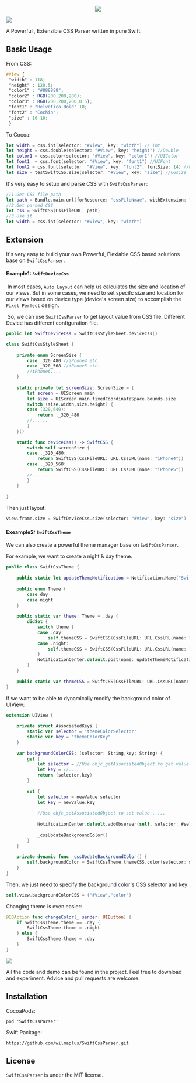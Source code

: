 <p align="center"> <img src="icon.jpeg" />
<br>

  ![](http://img.shields.io/badge/Swift-5.0-orange.svg)



A Powerful , Extensible CSS Parser written in pure Swift.



## Basic Usage

From CSS:

~~~css
#View {
 "width" : 118;
 "height" : 120.5;
 "color1" : "#888888";
 "color2" : RGB(200,200,200);
 "color3" : RGB(200,200,200,0.5);
 "font1" : "Helvetica-Bold" 18;
 "font2" : "Cochin";
 "size" : 10 10;
 }
~~~

To Cocoa:

~~~swift
let width = css.int(selector: "#View", key: "width") // Int
let height = css.double(selector: "#View", key: "height") //Double
let color1 = css.color(selector: "#View", key: "color1") //UIColor
let font1  = css.font(selector: "#View", key: "font1") //UIFont
let font2 = css.font(selector: "#View", key: "font2", fontSize: 14) //UIFont
let size = testSwiftCSS.size(selector: "#View", key: "size") //CGsize
~~~



It's very easy to setup and parse CSS with `SwiftCssParser`:

~~~~swift
//1.Get CSS file path
let path = Bundle.main.url(forResource: "cssFileNmae", withExtension: "css")
//2.Get parsed CSS
let css = SwiftCSS(CssFileURL: path)
//3.Use it
let width = css.int(selector: "#View", key: "width")
~~~~



## Extension

It's very easy to build your own Powerful, Flexiable CSS based solutions base on `SwiftCssParser`.

#### Example1: `SwiftDeviceCss`

​	In most cases, `Auto Layout` can help us calculates the size and location of our views. But in some cases, we need to set specifc size and location for our views based on device type (device's screen size) to accomplish the `Pixel Perfect` design.

​	So, we can use `SwiftCssParser` to get layout value from CSS file. Different Device has different configuration file.

~~~swift
public let SwiftDeviceCss = SwiftCssStyleSheet.deviceCss()

class SwiftCssStyleSheet {
    
    private enum ScreenSize {
        case _320_480 //iPhone4 etc.
        case _320_568 //iPhone5 etc.
        //iPhone6....
    }
    
    static private let screenSize: ScreenSize = {
        let screen = UIScreen.main
        let size = UIScreen.main.fixedCoordinateSpace.bounds.size
        switch (size.width,size.height) {
        case (320,640):
        	return ._320_480
        //......
        }
    }()
    
    static func deviceCss() -> SwiftCSS {
        switch self.screenSize {
        case ._320_480:
            return SwiftCSS(CssFileURL: URL.CssURL(name: "iPhone4"))
        case ._320_568:
            return SwiftCSS(CssFileURL: URL.CssURL(name: "iPhone5"))
        //......
        }
    }
    
}
~~~

Then just layout: 

~~~swift
view.frame.size = SwiftDeviceCss.size(selector: "#View", key: "size")
~~~



#### Exeample2: `SwiftCssTheme`

We can also create a powerful theme manager base on `SwiftCssParser`.

For example, we want to create a night & day theme.

~~~swift
public class SwiftCssTheme {
    
    public static let updateThemeNotification = Notification.Name("SwiftCSSThemeUpdate")
    
    public enum Theme {
        case day
        case night
    }
    
    public static var theme: Theme = .day {
        didSet {
            switch theme {
            case .day:
                self.themeCSS = SwiftCSS(CssFileURL: URL.CssURL(name: "day"))
            case .night:
                self.themeCSS = SwiftCSS(CssFileURL: URL.CssURL(name: "night"))
            }
            NotificationCenter.default.post(name: updateThemeNotification, object: nil)
        }
    }
    
    public static var themeCSS = SwiftCSS(CssFileURL: URL.CssURL(name: "day"))
}
~~~

If we want to be able to dynamically modify the background color of UIView:

~~~swift
extension UIView {
    
    private struct AssociatedKeys {
        static var selector = "themeColorSelector"
        static var key = "themeColorKey"
    }
    
    var backgroundColorCSS: (selector: String,key: String) {
        get {
        	let selector = //Use objc_getAssociatedObject to get value.....
        	let key = //.....
            return (selector,key)
        }
        
        set {
            let selector = newValue.selector
            let key = newValue.key
            
            //Use objc_setAssociatedObject to set value......   
            
            NotificationCenter.default.addObserver(self, selector: #selector(_cssUpdateBackgroundColor), name: SwiftCssTheme.updateThemeNotification, object: nil)
            
            _cssUpdateBackgroundColor()
        }
    }
    
    private dynamic func _cssUpdateBackgroundColor() {
        self.backgroundColor = SwiftCssTheme.themeCSS.color(selector: self.backgroundColorCSS.selector, key: self.backgroundColorCSS.key)
    }
}
~~~

Then, we just need to specify the background color's  CSS selector and key:

~~~swift
self.view.backgroundColorCSS = ("#View","color")
~~~

Changing theme is even easier:

~~~swift
@IBAction func changeColor(_ sender: UIButton) {
    if SwiftCssTheme.theme == .day {
        SwiftCssTheme.theme = .night
    } else {
        SwiftCssTheme.theme = .day
    }
}
~~~



![](theme.gif)







All the code and demo can be found in the project. Feel free to download and experiment.  Advice and pull requests are welcome.


## Installation

CocoaPods:

~~~
pod 'SwiftCssParser'
~~~

Swift Package:

`https://github.com/wilmaplus/SwiftCssParser.git`

## License

`SwiftCssParser` is under the MIT license.
